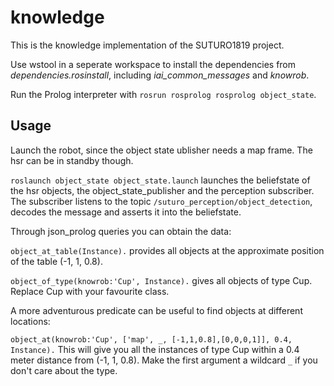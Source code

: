 # knowledge

This is the knowledge implementation of the SUTURO1819 project.

Use wstool in a seperate workspace to install the dependencies from *dependencies.rosinstall*, including *iai_common_messages* and *knowrob*.

Run the Prolog interpreter with `rosrun rosprolog rosprolog object_state`.

## Usage

Launch the robot, since the object state ublisher needs a map frame. The hsr can be in standby though.

`roslaunch object_state object_state.launch` launches the beliefstate of the hsr objects, the object_state_publisher and the perception subscriber. The subscriber listens to the topic `/suturo_perception/object_detection`, decodes the message and asserts it into the beliefstate.

Through json_prolog queries you can obtain the data:

`object_at_table(Instance).` provides all objects at the approximate position of the table (-1, 1, 0.8).

`object_of_type(knowrob:'Cup', Instance).` gives all objects of type Cup. Replace Cup with your favourite class.

A more adventurous predicate can be useful to find objects at different locations:

`object_at(knowrob:'Cup', ['map', _, [-1,1,0.8],[0,0,0,1]], 0.4, Instance).` This will give you all the instances of type Cup within a 0.4 meter distance from (-1, 1, 0.8). Make the first argument a wildcard `_` if you don't care about the type.
